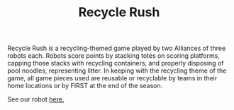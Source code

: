 ﻿---
layout: first
title: Recycle Rush
year: 2015
vid: https://www.youtube.com/embed/W6UYFKNGHJ8
img: /resources/img/rrlogo.png
---

Recycle Rush is a recycling-themed game played by two Alliances of three robots each. Robots score points by stacking totes on scoring platforms, capping those stacks with recycling containers, and properly disposing of pool noodles, representing litter. In keeping with the recycling theme of the game, all game pieces used are reusable or recyclable by teams in their home locations or by FIRST at the end of the season.

See our robot [here.](/team/robots)

